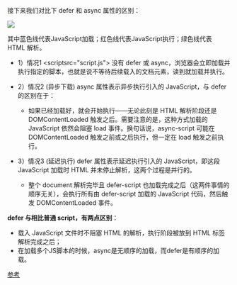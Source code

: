 接下来我们对比下 defer 和 async 属性的区别：

![](https://user-gold-cdn.xitu.io/2019/4/17/16a2953bfb793aa7?w=558&h=108&f=png&s=50416)


其中蓝色线代表JavaScript加载；红色线代表JavaScript执行；绿色线代表 HTML 解析。


* 1）情况1 <scriptsrc="script.js"></script>
没有 defer 或 async，浏览器会立即加载并执行指定的脚本，也就是说不等待后续载入的文档元素，读到就加载并执行。


* 2）情况2 <script async src="script.js"></script> (异步下载)
async 属性表示异步执行引入的 JavaScript，与 defer 的区别在于：
    - 如果已经加载好，就会开始执行——无论此刻是 HTML 解析阶段还是 DOMContentLoaded 触发之后。需要注意的是，这种方式加载的 JavaScript 依然会阻塞 load 事件。换句话说，async-script 可能在 DOMContentLoaded 触发之前或之后执行，但一定在 load 触发之前执行。


* 3）情况3 <script defer src="script.js"></script>(延迟执行)
defer 属性表示延迟执行引入的 JavaScript，即这段 JavaScript 加载时 HTML 并未停止解析，这两个过程是并行的。
    - 整个 document 解析完毕且 defer-script 也加载完成之后（这两件事情的顺序无关），会执行所有由 defer-script 加载的 JavaScript 代码，然后触发 DOMContentLoaded 事件。

**defer 与相比普通 script，有两点区别**：

* 载入 JavaScript 文件时不阻塞 HTML 的解析，执行阶段被放到 HTML 标签解析完成之后；
* 在加载多个JS脚本的时候，async是无顺序的加载，而defer是有顺序的加载。

[参考](https://mp.weixin.qq.com/s/XUgIBKDxAY5EqKdaBkIg4A)